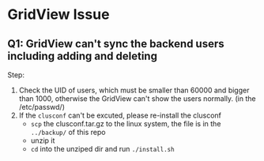 # GridView Issue

## Q1: GridView can't sync the backend users including adding and deleting

Step:

1. Check the UID of users, which must be smaller than 60000 and bigger than 1000, otherwise the GridView can't show the users normally. (in the /etc/passwd/)
2. If the ```clusconf``` can't be excuted, please re-install the clusconf
	+ ```scp``` the clusconf.tar.gz to the linux system, the file is in the ```../backup/``` of this repo
	+ unzip it
	+ ```cd``` into the unziped dir and run ```./install.sh```

